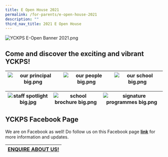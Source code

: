 ```yaml
---
title: E Open House 2021
permalink: /for-parents/e-open-house-2021
description: ""
third_nav_title: 2021 E Open House
---
```


![YCKPS E-Open Banner 2021.png](https://yiochukangpri.moe.edu.sg/qql/slot/u746/2021/YCKPS%20E-Open%20Banner%202021.png)  
  

Come and discover the exciting and vibrant YCKPS!                                  
-----------------------------------------------------------------------------------

| ![our principal big.png](https://yiochukangpri.moe.edu.sg/qql/slot/u746/E-OPEN%20HOUSE/2020/GRID%20TITLE%20IMAGES/test/our%20principal%20big.png) | ![our people big.png](https://yiochukangpri.moe.edu.sg/qql/slot/u746/E-OPEN%20HOUSE/2020/GRID%20TITLE%20IMAGES/test/our%20people%20big.png) | ![our school big.png](https://yiochukangpri.moe.edu.sg/qql/slot/u746/E-OPEN%20HOUSE/2020/GRID%20TITLE%20IMAGES/test/our%20school%20big.png) |
| --- | --- | --- |

| ![staff spotlight big.jpg](https://yiochukangpri.moe.edu.sg/qql/slot/u746/E-OPEN%20HOUSE/2020/GRID%20TITLE%20IMAGES/test/staff%20spotlight%20big.jpg) | ![school brochure big.png](https://yiochukangpri.moe.edu.sg/qql/slot/u746/E-OPEN%20HOUSE/2020/GRID%20TITLE%20IMAGES/test/school%20brochure%20big.png) | ![signature programmes big.png](https://yiochukangpri.moe.edu.sg/qql/slot/u746/E-OPEN%20HOUSE/2020/GRID%20TITLE%20IMAGES/test/signature%20programmes%20big.png) |
| --- | --- | --- |

  

YCKPS Facebook Page
-------------------

We are on Facebook as well! Do follow us on this Facebook page **[link](https://www.facebook.com/Yio-Chu-Kang-Primary-School-102749091838553/)** for more information and updates.  
  

| [ENQUIRE ABOUT US!](https://form.gov.sg/5f0bbc82a154270011e8c30f) |
| --- |

